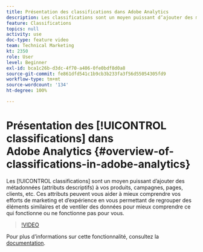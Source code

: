 ```yaml
---
title: Présentation des classifications dans Adobe Analytics
description: Les classifications sont un moyen puissant d’ajouter des métadonnées (attributs descriptifs) à vos produits, campagnes, pages, clients, etc. Ces attributs peuvent vous aider à mieux comprendre vos efforts de marketing et d’expérience en vous permettant de regrouper des éléments similaires et de ventiler des données pour mieux comprendre ce qui fonctionne ou ne fonctionne pas pour vous.
feature: Classifications
topics: null
activity: use
doc-type: feature video
team: Technical Marketing
kt: 2350
role: User
level: Beginner
exl-id: bca1c26b-d3dc-4f70-a406-0fe0bdf8d0a8
source-git-commit: fe861dfd541c1b9cb3b233fa3f56d55054305fd9
workflow-type: tm+mt
source-wordcount: '134'
ht-degree: 100%

---
```


# Présentation des [!UICONTROL classifications] dans Adobe Analytics {#overview-of-classifications-in-adobe-analytics}

Les [!UICONTROL classifications] sont un moyen puissant d’ajouter des métadonnées (attributs descriptifs) à vos produits, campagnes, pages, clients, etc. Ces attributs peuvent vous aider à mieux comprendre vos efforts de marketing et d’expérience en vous permettant de regrouper des éléments similaires et de ventiler des données pour mieux comprendre ce qui fonctionne ou ne fonctionne pas pour vous.

>[!VIDEO](https://video.tv.adobe.com/v/16853/?quality=12)

Pour plus dʼinformations sur cette fonctionnalité, consultez la [documentation](https://experienceleague.adobe.com/docs/analytics/components/classifications/c-classifications.html?lang=fr).
